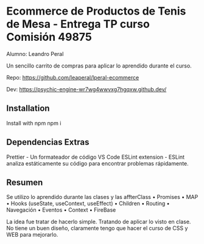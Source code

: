 # Ecommerce de Productos de Tenis de Mesa - Entrega TP curso Comisión 49875

Alumno: Leandro Peral

Un sencillo carrito de compras para aplicar lo aprendido durante el curso.

Repo:
https://github.com/leaperal/lperal-ecommerce

Dev:
https://psychic-engine-wr7wg4wwvxg7hgqxw.github.dev/

## Installation

Install with npm
npm i

## Dependencias Extras

Prettier - Un formateador de código
VS Code ESLint extension - ESLint analiza estáticamente su código para encontrar problemas rápidamente.

## Resumen

Se utilizo lo aprendido durante las clases y las affterClass
• Promises
• MAP
• Hooks (useState, useContext, useEffect)
• Children
• Routing
• Navegación
• Eventos
• Context
• FireBase

La idea fue tratar de hacerlo simple. Tratando de aplicar lo visto en clase.
No tiene un buen diseño, claramente tengo que hacer el curso de CSS y WEB para mejorarlo.

